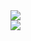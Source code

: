 <div> 
<img id="gstats" src="https://github-readme-stats.vercel.app/api?username=kamal710&show_icons=true&theme=gotham">
</div>

<div>
<img id="stats" src="https://github-readme-stats.vercel.app/api/top-langs/?username=anuraghazra&layout=compact">
</div>


 
   
   
  
